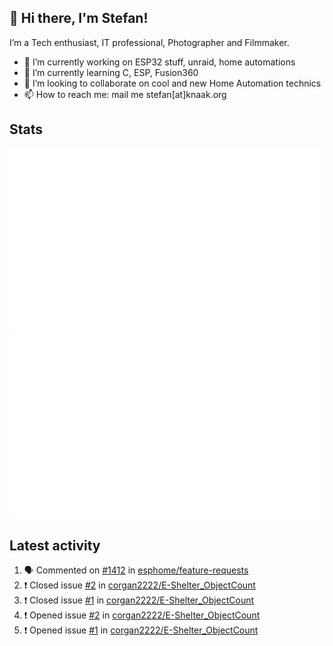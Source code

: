 ## 👋 Hi there, I'm Stefan!
I’m a Tech enthusiast, IT professional, Photographer and Filmmaker.

- 🔭 I’m currently working on ESP32 stuff, unraid, home automations
- 🌱 I’m currently learning C, ESP, Fusion360
- 👯 I’m looking to collaborate on cool and new Home Automation technics
- 📫 How to reach me: mail me stefan[at]knaak.org

## Stats

![](https://github.com/corgan2222/github-stats/blob/master/generated/overview.svg) ![](https://github.com/corgan2222/github-stats/blob/master/generated/languages.svg)


## Latest activity

<!--START_SECTION:activity-->
1. 🗣 Commented on [#1412](https://github.com/esphome/feature-requests/issues/1412) in [esphome/feature-requests](https://github.com/esphome/feature-requests)
2. ❗️ Closed issue [#2](https://github.com/corgan2222/E-Shelter_ObjectCount/issues/2) in [corgan2222/E-Shelter_ObjectCount](https://github.com/corgan2222/E-Shelter_ObjectCount)
3. ❗️ Closed issue [#1](https://github.com/corgan2222/E-Shelter_ObjectCount/issues/1) in [corgan2222/E-Shelter_ObjectCount](https://github.com/corgan2222/E-Shelter_ObjectCount)
4. ❗️ Opened issue [#2](https://github.com/corgan2222/E-Shelter_ObjectCount/issues/2) in [corgan2222/E-Shelter_ObjectCount](https://github.com/corgan2222/E-Shelter_ObjectCount)
5. ❗️ Opened issue [#1](https://github.com/corgan2222/E-Shelter_ObjectCount/issues/1) in [corgan2222/E-Shelter_ObjectCount](https://github.com/corgan2222/E-Shelter_ObjectCount)
<!--END_SECTION:activity-->

<!--

